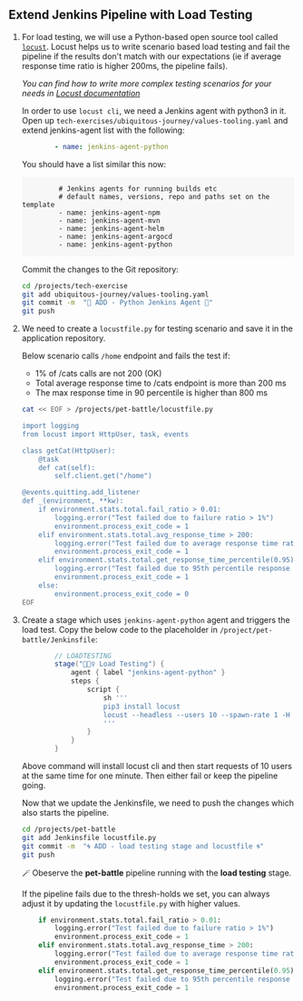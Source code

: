 ## Extend Jenkins Pipeline with Load Testing

1. For load testing, we will use a Python-based open source tool called [`locust`](https://docs.locust.io/en/stable/index.html). Locust helps us to write scenario based load testing and fail the pipeline if the results don't match with our expectations (ie if average response time ratio is higher 200ms, the pipeline fails).

    _You can find how to write more complex testing scenarios for your needs in [Locust documentation](https://docs.locust.io/en/stable/writing-a-locustfile.html)_

    In order to use `locust cli`, we need a Jenkins agent with python3 in it. Open up `tech-exercises/ubiquitous-journey/values-tooling.yaml` and extend jenkins-agent list with the following:

    ```yaml
            - name: jenkins-agent-python
    ```

    You should have a list similar this now:
    <div class="highlight" style="background: #f7f7f7">
    <pre><code class="language-yaml">
            # Jenkins agents for running builds etc
            # default names, versions, repo and paths set on the template
            - name: jenkins-agent-npm
            - name: jenkins-agent-mvn
            - name: jenkins-agent-helm
            - name: jenkins-agent-argocd
            - name: jenkins-agent-python
    </code></pre></div>

    Commit the changes to the Git repository:

    ```bash
    cd /projects/tech-exercise
    git add ubiquitous-journey/values-tooling.yaml
    git commit -m  "🐍 ADD - Python Jenkins Agent 🐍"
    git push
    ```

2. We need to create a `locustfile.py` for testing scenario and save it in the application repository.

    Below scenario calls `/home` endpoint and fails the test if:
    - 1% of /cats calls are not 200 (OK)
    - Total average response time to /cats endpoint is more than 200 ms
    - The max response time in 90 percentile is higher than 800 ms

    ```bash
    cat << EOF > /projects/pet-battle/locustfile.py

    import logging
    from locust import HttpUser, task, events

    class getCat(HttpUser):
        @task
        def cat(self):
            self.client.get("/home")

    @events.quitting.add_listener
    def _(environment, **kw):
        if environment.stats.total.fail_ratio > 0.01:
            logging.error("Test failed due to failure ratio > 1%")
            environment.process_exit_code = 1
        elif environment.stats.total.avg_response_time > 200:
            logging.error("Test failed due to average response time ratio > 200 ms")
            environment.process_exit_code = 1
        elif environment.stats.total.get_response_time_percentile(0.95) > 800:
            logging.error("Test failed due to 95th percentile response time > 800 ms")
            environment.process_exit_code = 1
        else:
            environment.process_exit_code = 0
    EOF
    ```

3. Create a stage which uses `jenkins-agent-python` agent and triggers the load test. Copy the below code to the placeholder in `/project/pet-battle/Jenkinsfile`:

    ```groovy
            // LOADTESTING
            stage("🏋🏻‍♀️ Load Testing") {
                agent { label "jenkins-agent-python" }
                steps {
                    script {
                        sh '''
                        pip3 install locust
                        locust --headless --users 10 --spawn-rate 1 -H https://${APP_NAME}-${DESTINATION_NAMESPACE}-<CLUSTER_DOMAIN> --run-time 1m --loglevel INFO --only-summary
                        '''
                    }
                }
            }
    ```

    Above command will install locust cli and then start requests of 10 users at the same time for one minute. Then either fail or keep the pipeline going.

    Now that we update the Jenkinsfile, we need to push the changes which also starts the pipeline.

    ```bash
    cd /projects/pet-battle
    git add Jenkinsfile locustfile.py
    git commit -m  "🌀 ADD - load testing stage and locustfile 🌀"
    git push
    ```

    🪄 Obeserve the **pet-battle** pipeline running with the **load testing** stage.

    If the pipeline fails due to the thresh-holds we set, you can always adjust it by updating the `locustfile.py` with higher values.

    ```py
        if environment.stats.total.fail_ratio > 0.01:
            logging.error("Test failed due to failure ratio > 1%")
            environment.process_exit_code = 1
        elif environment.stats.total.avg_response_time > 200:
            logging.error("Test failed due to average response time ratio > 200 ms")
            environment.process_exit_code = 1
        elif environment.stats.total.get_response_time_percentile(0.95) > 800:
            logging.error("Test failed due to 95th percentile response time > 800 ms")
            environment.process_exit_code = 1
    ```
